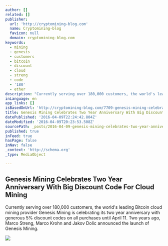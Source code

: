 ```yaml
---
author: []
related: []
publisher:
  url: 'http://cryptomining-blog.com'
  name: Cryptomining-blog
  favicon: null
  domain: cryptomining-blog.com
keywords:
  - mining
  - genesis
  - customers
  - bitcoin
  - discount
  - cloud
  - streng
  - code
  - '180'
  - ether
description: "Currently serving over 180,000 customers, the world's leading Bitcoin cloud mining provider Genesis Mining is celebrating its two year anniversary with generous 5% discount codes on all purchases until April 11. Two years ago, Marco Streng, Marco Krohn and Jakov Dolic announced the launch of Genesis Mining."
inLanguage: en
app_links: []
isBasedOnUrl: 'http://cryptomining-blog.com/7709-genesis-mining-celebrates-two-year-anniversary-with-big-discount-code-for-cloud-mining/'
title: Genesis Mining Celebrates Two Year Anniversary With Big Discount Code For Cloud Mining
datePublished: '2016-04-09T22:24:42.804Z'
dateModified: '2016-04-09T20:23:53.508Z'
sourcePath: _posts/2016-04-09-genesis-mining-celebrates-two-year-anniversary-with-big-disc.md
published: true
inFeed: true
hasPage: false
inNav: false
_context: 'http://schema.org'
_type: MediaObject

---
```

<article style=""><h1>Genesis Mining Celebrates Two Year Anniversary With Big Discount Code For Cloud Mining</h1><p>Currently serving over 180,000 customers, the world's leading Bitcoin cloud mining provider Genesis Mining is celebrating its two year anniversary with generous 5% discount codes on all purchases until April 11. Two years ago, Marco Streng, Marco Krohn and Jakov Dolic announced the launch of Genesis Mining.</p><img src="http://cryptomining-blog.com/wp-content/uploads/2016/04/genesis-2y-580x213.jpg" /></article>